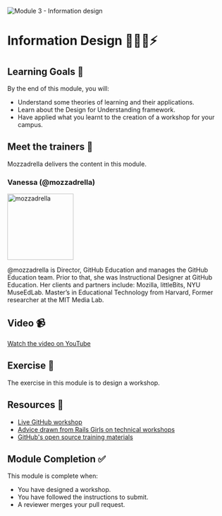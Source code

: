 ![Module 3 - Information design](https://user-images.githubusercontent.com/1790822/44394788-f824b000-a52f-11e8-9cb2-c952b8d8be08.png)

# Information Design 👨🏿‍🏫⚡️

## Learning Goals 🥅
By the end of this module, you will:
-   Understand some theories of learning and their applications.
-   Learn about the Design for Understanding framework.
-   Have applied what you learnt to the creation of a workshop for your campus.

## Meet the trainers 🍎

Mozzadrella delivers the content in this module.

### Vanessa (@mozzadrella)

<img src="https://github.com/mozzadrella.png" href="https://github.com/mozzadrella" title="mozzadrella" width="150"></img>

@mozzadrella is Director, GitHub Education and manages the GitHub Education team. Prior to that, she was Instructional Designer at GitHub Education. Her clients and partners include: Mozilla, littleBits, NYU MuseEdLab. Master’s in Educational Technology from Harvard, Former researcher at the MIT Media Lab.

## Video 📹

[Watch the video on YouTube](https://www.youtube.com/watch?v=_SxteS81akw&list=PLIRjfNq867bcqbF_DVi7iTDnc8JoWNPVT&index=3)

## Exercise 📝

The exercise in this module is to design a workshop.

## Resources 📖

-   [Live GitHub workshop](https://www.youtube.com/watch?v=1HTalMpRSgY)
-   [Advice drawn from Rails Girls on technical workshops](http://coaching.rubymonstas.org/)
-   [GitHub's open source training materials](https://github.com/github/training-kit)

## Module Completion ✅

This module is complete when:
-   You have designed a workshop.
-   You have followed the instructions to submit.
-   A reviewer merges your pull request.

